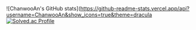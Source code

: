 ![ChanwooAn's GitHub stats](https://github-readme-stats.vercel.app/api?username=ChanwooAn&show_icons=true&theme=dracula
[![Solved.ac Profile](http://mazassumnida.wtf/api/generate_badge?boj=acwoo97)](https://solved.ac/acwoo97)
